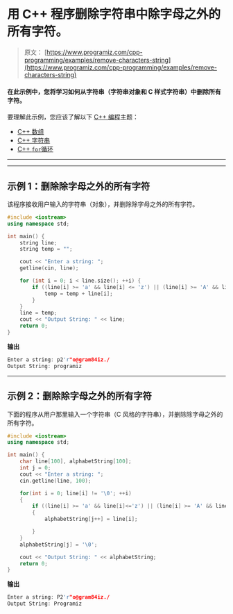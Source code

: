 # 用 C++ 程序删除字符串中除字母之外的所有字符。

> 原文： [https://www.programiz.com/cpp-programming/examples/remove-characters-string](https://www.programiz.com/cpp-programming/examples/remove-characters-string)

#### 在此示例中，您将学习如何从字符串（字符串对象和 C 样式字符串）中删除所有字符。

要理解此示例，您应该了解以下 [C++ 编程](/cpp-programming "C++ tutorial")主题：

*   [C++ 数组](/cpp-programming/arrays)
*   [C++ 字符串](/cpp-programming/strings)
*   [C++ `for`循环](/cpp-programming/for-loop) 

* * *

* * *

## 示例 1：删除除字母之外的所有字符

该程序接收用户输入的字符串（对象），并删除除字母之外的所有字符。

```cpp
#include <iostream>
using namespace std;

int main() {
    string line;
    string temp = "";

    cout << "Enter a string: ";
    getline(cin, line);

    for (int i = 0; i < line.size(); ++i) {
        if ((line[i] >= 'a' && line[i] <= 'z') || (line[i] >= 'A' && line[i] <= 'Z')) {
            temp = temp + line[i];
        }
    }
    line = temp;
    cout << "Output String: " << line;
    return 0;
}
```

**输出**

```cpp
Enter a string: p2'r"o@gram84iz./
Output String: programiz
```

* * *

## 示例 2：删除除字母之外的所有字符

下面的程序从用户那里输入一个字符串（C 风格的字符串），并删除除字母之外的所有字符。

```cpp
#include <iostream>
using namespace std;

int main() {
    char line[100], alphabetString[100];
    int j = 0;
    cout << "Enter a string: ";
    cin.getline(line, 100);

    for(int i = 0; line[i] != '\0'; ++i)
    {
        if ((line[i] >= 'a' && line[i]<='z') || (line[i] >= 'A' && line[i]<='Z'))
        {
            alphabetString[j++] = line[i]; 

        }
    }
    alphabetString[j] = '\0';

    cout << "Output String: " << alphabetString;    
    return 0;
} 
```

**输出**

```cpp
Enter a string: P2'r"o@gram84iz./
Output String: Programiz
```